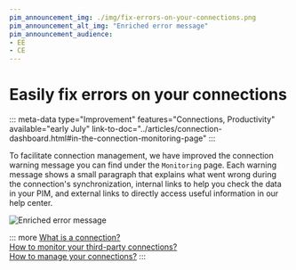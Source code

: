 ```yaml
---
pim_announcement_img: ./img/fix-errors-on-your-connections.png
pim_announcement_alt_img: "Enriched error message"
pim_announcement_audience:
- EE
- CE
---
```


# Easily fix errors on your connections
::: meta-data type="Improvement" features="Connections, Productivity" available="early July" link-to-doc="../articles/connection-dashboard.html#in-the-connection-monitoring-page"
:::

To facilitate connection management, we have improved the connection warning message you can find under the `Monitoring` page. Each warning message shows a small paragraph that explains what went wrong during the connection's synchronization, internal links to help you check the data in your PIM, and external links to directly access useful information in our help center.

![Enriched error message](../img/fix-errors-on-your-connections.png)

::: more
[What is a connection?](../articles/what-is-a-connection.html)   
[How to monitor your third-party connections?](../articles/connection-dashboard.html)  
[How to manage your connections?](../articles/manage-your-connections.html)
:::
